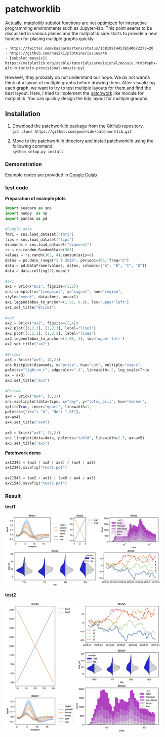 # patchworklib
Actually, matplotlib subplot functions are not optimized for interactive programming environments such as Jupyter-lab. 
This point seems to be discussed in various places and the matplotlib side starts to provide a new function for placing multiple graphs quickly.  
	
	- https://twitter.com/kasparmartens/status/1381991445381406722?s=20 
	- https://github.com/has2k1/plotnine/issues/46	
	- [subplot_mosaic]( https://matplotlib.org/stable/tutorials/provisional/mosaic.html#sphx-glr-tutorials-provisional-mosaic-py)  

However, they probably do not understand our hope. We do not wanna think of a layout of multiple graphs before drawing them. After visualizing each graph, we want to try to test multiple layouts for them and find the best layout.
Here, I tried to implement the [patchwork](https://github.com/thomasp85/patchwork) like module for matplotlib. You can quickly design the tidy layout for multiple graophs.

## Installation
1. Download the patchworklib package from the GitHub repository.   
    `git clone https://github.com/ponnhide/patchworklib.git`

2. Move to the patchworklib directory and install patchworklib using the following command.  
    `python setup.py install` 

### Demonstration
Example codes are provided in [Google Colab](https://colab.research.google.com/drive/1TVcH3IJy6geDXVJDfOKCPFPsP2GzjxHu?usp=sharing)

### test code
**Preparation of example plots**
    
```python
import seaborn as sns
import numpy  as np 
import pandas as pd 

#Sample data
fmri = sns.load_dataset("fmri")
tips = sns.load_dataset("tips")
diamonds = sns.load_dataset("diamonds")
rs = np.random.RandomState(365)
values = rs.randn(365, 4).cumsum(axis=0)
dates = pd.date_range("1 1 2016", periods=365, freq="D")
data = pd.DataFrame(values, dates, columns=["A", "B", "C", "D"])
data = data.rolling(7).mean()

#ax1
ax1 = Brick("ax1", figsize=[3,2]) 
sns.lineplot(x="timepoint", y="signal", hue="region", 
style="event", data=fmri, ax=ax1)
ax1.legend(bbox_to_anchor=(1.05, 0.8), loc='upper left')
ax1.set_title("Brick1")

#ax2
ax2 = Brick("ax2", figsize=[2,4]) 
ax2.plot([1,2,3], [1,2,3], label="line1") 
ax2.plot([3,2,1], [1,2,3], label="line2") 
ax2.legend(bbox_to_anchor=(1.05, 1), loc='upper left')
ax2.set_title("ax2")

#Brick3
ax3 = Brick("ax3", (4,2))
sns.histplot(diamonds, x="price", hue="cut", multiple="stack",
palette="light:m_r", edgecolor=".3", linewidth=.5, log_scale=True,
ax = ax3)
ax3.set_title("ax3")

#Brick4
ax4 = Brick("ax4", (6,2)) 
sns.violinplot(data=tips, x="day", y="total_bill", hue="smoker",
split=True, inner="quart", linewidth=1,
palette={"Yes": "b", "No": ".85"},
ax=ax4)
ax4.set_title("ax4")

ax5 = Brick("ax5", (4,2)) 
sns.lineplot(data=data, palette="tab10", linewidth=2.5, ax=ax5)
ax5.set_title("ax5") 
```
    
**Patchwork demo**
```python
ax12345 = (ax1 | ax2 | ax3) / (ax4 | ax5) 
ax12345.savefig("test1.pdf")

ax21543 = (ax2 / ax1) | (ax5 / ax4 / ax3) 
ax21543.savefig("test2.pdf") 
```
    
### Result
**test1**

<img src="test1.png" width="600x600">

**test2**  

<img src="test2.png" width="600x600">


